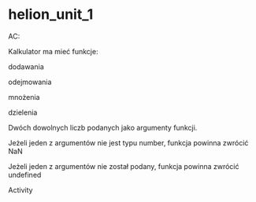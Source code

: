 # helion_unit_1

AC:

Kalkulator ma mieć funkcje:

dodawania

odejmowania

mnożenia

dzielenia

Dwóch dowolnych liczb podanych jako argumenty funkcji.

Jeżeli jeden z argumentów nie jest typu number, funkcja powinna zwrócić NaN

Jeżeli jeden z argumentów nie został podany, funkcja powinna zwrócić undefined

Activity

